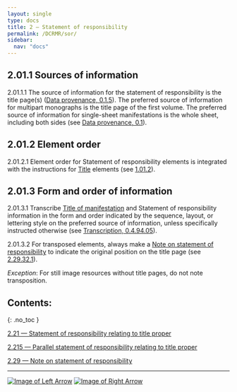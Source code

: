 ```yaml
---
layout: single
type: docs
title: 2 — Statement of responsibility
permalink: /DCRMR/sor/
sidebar:
  nav: "docs"
---
```


## 2.01.1 Sources of information

<a name="2.01.1.1">2.01.1.1</a> The source of information for the statement of responsibility is the title page(s) ([Data provenance, 0.1.5](/DCRMR/general-rules/Data-provenance/#015-sources-of-information)). The preferred source of information for multipart monographs is the title page of the first volume. The preferred source of information for single-sheet manifestations is the whole sheet, including both sides (see [Data provenance, 0.1](/DCRMR/general-rules/Data-provenance/)).

## 2.01.2 Element order

<a name="2.01.2.1">2.01.2.1</a> Element order for Statement of responsibility elements is integrated with the instructions for [Title](/DCRMR/title/) elements (see [1.01.2](/DCRMR/title/#1012-element-order)).

## 2.01.3 Form and order of information

<a name="2.01.3.1">2.01.3.1</a> Transcribe [Title of manifestation](/DCRMR/title/Title-of-manifestation/) and Statement of responsibility information in the form and order indicated by the sequence, layout, or lettering style on the preferred source of information, unless specifically instructed otherwise (see [Transcription, 0.4.94.05](/DCRMR/general-rules/Transcription/#0.4.94.05)).

<a name="2.01.3.2">2.01.3.2</a> For transposed elements, always make a [Note on statement of responsibility](/DCRMR/sor/Note-on-statement-of-responsibility/) to indicate the original position on the title page (see [2.29.32.1](/DCRMR/sor/Note-on-statement-of-responsibility/#2.29.32.1)).

*Exception*: For still image resources without title pages, do not note transposition.


## Contents:
{: .no_toc }

[2.21 — Statement of responsibility relating to title proper](/DCRMR/sor/Statement-of-responsibility-relating-to-title-proper/)

[2.215 — Parallel statement of responsibility relating to title proper](/DCRMR/sor/Parallel-statement-of-responsibility-relating-to-title-proper/)

[2.29 — Note on statement of responsibility](/DCRMR/sor/Note-on-statement-of-responsibility/)

---

[![Image of Left Arrow](https://rbms-bsc.github.io/DCRMR/assets/pictures/navigation/Arrow_Left.png "1.29 — Note on title")](/DCRMR/title/Note-on-title/) [![Image of Right Arrow](https://rbms-bsc.github.io/DCRMR/assets/pictures/navigation/Arrow_Right.png "2.21 — Statement of responsibility relating to title proper")](/DCRMR/sor/Statement-of-responsibility-relating-to-title-proper/)
